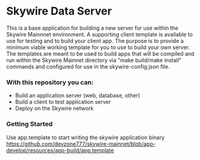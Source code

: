 # Skywire Data Server
This is a base application for building a new server for use within the Skywire Mainnnet environment.
A supporting client template is available to use for testing and to build your client app. The purpose is to provide a minimum 
viable working template for you to use to build your own server. The templates are meant to be used to build apps that will be compiled and run within the Skywire Mainnet directory via "make build/make install" commands and configured for use in the skywire-config.json file.

### With  this repository you can:
- Build an application server (web, database, other)
- Build a client to test application server
- Deploy on the Skywire network

### Getting Started
Use app.template to start writing the skywire application binary
https://github.com/devzone777/skywire-mainnet/blob/app-develop/resources/app-build/app.template
